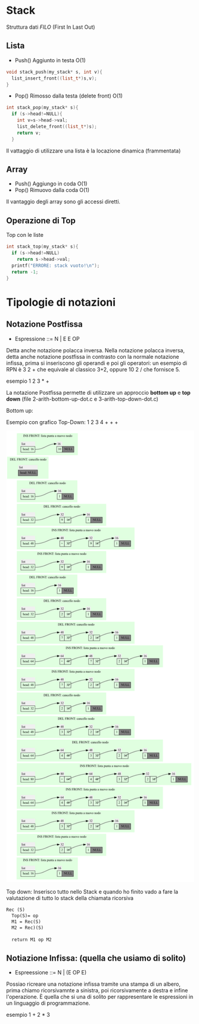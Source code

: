 # Stack

Struttura dati *FILO* (First In Last Out)

## Lista

- Push() Aggiunto in testa O(1)
```cc
void stack_push(my_stack* s, int v){
  list_insert_front((list_t*)s,v);
}
```
- Pop() Rimosso dalla testa (delete front) O(1)
```cc
int stack_pop(my_stack* s){
  if (s->head!=NULL){
    int v=s->head->val;
    list_delete_front((list_t*)s);
    return v;
  }
```

Il vattaggio di utilizzare una lista è la locazione dinamica (frammentata)


## Array 

* Push() Aggiungo in coda O(1)
* Pop() Rimuovo dalla coda O(1)

Il vantaggio degli array sono gli accessi diretti.

## Operazione di Top

Top con le liste
```cc
int stack_top(my_stack* s){
  if (s->head!=NULL)
    return s->head->val;
  printf("ERRORE: stack vuoto!\n");
  return -1;
}
```

# Tipologie di notazioni

## Notazione **Postfissa**
- Espressione ::= N | E E OP

Detta anche notazione polacca inversa.
Nella notazione polacca inversa, detta anche notazione postfissa in contrasto con la normale notazione infissa, prima si inseriscono gli operandi e poi gli operatori: un esempio di RPN è 3 2 + che equivale al classico 3+2, oppure 10 2 / che fornisce 5.

esempio 1 2 3 * +


La notazione Postfissa permette di utilizzare un approccio **bottom up** e **top down** (file 2-arith-bottom-up-dot.c e 3-arith-top-down-dot.c)

Bottom up:

Esempio con grafico Top-Down: 1 2 3 4 + + +

<img src="bottom-up.png" width="800"/>

Top down:
Inserisco tutto nello Stack e quando ho finito vado a fare la valutazione di tutto lo stack della chiamata ricorsiva
```
Rec (S)
  Top(S)= op
  M1 = Rec(S)
  M2 = Rec)(S)

  return M1 op M2
```

## Notiazione **Infissa**: (quella che usiamo di solito)
- Espreessione ::= N | (E OP E) 

Possiao ricreare una notazione infissa tramite una stampa di un albero, prima chiamo ricorsivamnte a sinistra, poi ricorsivamente a destra e infine l'operazione.
È quella che si una di solito per rappresentare le espressioni in un linguaggio di programmazione.

esempio 1 + 2 * 3




